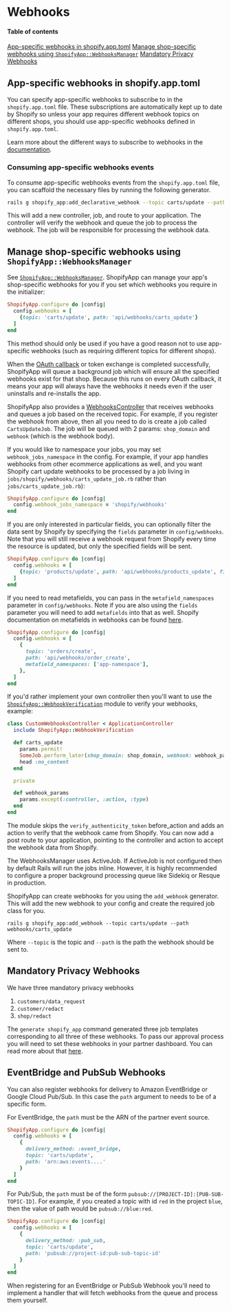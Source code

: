 # Webhooks

#### Table of contents

[App-specific webhooks in shopify.app.toml](#subscribing-to-webhooks-in-the-app-configuration-file)
[Manage shop-specific webhooks using `ShopifyApp::WebhooksManager`](#manage-webhooks-using-shopifyappwebhooksmanager)
[Mandatory Privacy Webhooks](#mandatory-privacy-webhooks)

## App-specific webhooks in shopify.app.toml 
You can specify app-specific webhooks to subscribe to in the `shopify.app.toml` file. These subscriptions are automatically kept up to date by Shopify so unless your app requires different webhook topics on different shops, you should use app-specific webhooks defined in `shopify.app.toml`. 

Learn more about the different ways to subscribe to webhooks in the [documentation](https://shopify.dev/docs/apps/build/webhooks/subscribe).

### Consuming app-specific webhooks events
To consume app-specific webhooks events from the `shopify.app.toml` file, you can scaffold the necessary files by running the following generator.

```bash
rails g shopify_app:add_declarative_webhook --topic carts/update --path webhooks/carts_update
```

This will add a new controller, job, and route to your application. The controller will verify the webhook and queue the job to process the webhook. The job will be responsible for processing the webhook data.

## Manage shop-specific webhooks using `ShopifyApp::WebhooksManager`

See [`ShopifyApp::WebhooksManager`](/lib/shopify_app/managers/webhooks_manager.rb).
ShopifyApp can manage your app's shop-specific webhooks for you if you set which webhooks you require in the initializer:

```ruby
ShopifyApp.configure do |config|
  config.webhooks = [
    {topic: 'carts/update', path: 'api/webhooks/carts_update'}
  ]
end
```

This method should only be used if you have a good reason not to use app-specific webhooks (such as requiring different topics for different shops).

When the [OAuth callback](/docs/shopify_app/authentication.md#oauth-callback) or token exchange is completed successfully, ShopifyApp will queue a background job which will ensure all the specified webhooks exist for that shop. Because this runs on every OAuth callback, it means your app will always have the webhooks it needs even if the user uninstalls and re-installs the app.

ShopifyApp also provides a [WebhooksController](/app/controllers/shopify_app/webhooks_controller.rb) that receives webhooks and queues a job based on the received topic. For example, if you register the webhook from above, then all you need to do is create a job called `CartsUpdateJob`. The job will be queued with 2 params: `shop_domain` and `webhook` (which is the webhook body).

If you would like to namespace your jobs, you may set `webhook_jobs_namespace` in the config. For example, if your app handles webhooks from other ecommerce applications as well, and you want Shopify cart update webhooks to be processed by a job living in `jobs/shopify/webhooks/carts_update_job.rb` rather than `jobs/carts_update_job.rb`):

```ruby
ShopifyApp.configure do |config|
  config.webhook_jobs_namespace = 'shopify/webhooks'
end
```

If you are only interested in particular fields, you can optionally filter the data sent by Shopify by specifying the `fields` parameter in `config/webhooks`. Note that you will still receive a webhook request from Shopify every time the resource is updated, but only the specified fields will be sent.

```ruby
ShopifyApp.configure do |config|
  config.webhooks = [
    {topic: 'products/update', path: 'api/webhooks/products_update', fields: ['title', 'vendor']}
  ]
end
```

If you need to read metafields, you can pass in the `metafield_namespaces` parameter in `config/webhooks`. Note if you are also using the `fields` parameter you will need to add `metafields` into that as well. Shopify documentation on metafields in webhooks can be found [here](https://shopify.dev/docs/api/admin-rest/2023-10/resources/webhook#resource-object).

```ruby
ShopifyApp.configure do |config|
  config.webhooks = [
    {
      topic: 'orders/create',
      path: 'api/webhooks/order_create',
      metafield_namespaces: ['app-namespace'],
    },
  ]
end
```

If you'd rather implement your own controller then you'll want to use the [`ShopifyApp::WebhookVerification`](/lib/shopify_app/controller_concerns/webhook_verification.rb) module to verify your webhooks, example:

```ruby
class CustomWebhooksController < ApplicationController
  include ShopifyApp::WebhookVerification

  def carts_update
    params.permit!
    SomeJob.perform_later(shop_domain: shop_domain, webhook: webhook_params.to_h)
    head :no_content
  end

  private

  def webhook_params
    params.except(:controller, :action, :type)
  end
end
```

The module skips the `verify_authenticity_token` before_action and adds an action to verify that the webhook came from Shopify. You can now add a post route to your application, pointing to the controller and action to accept the webhook data from Shopify.

The WebhooksManager uses ActiveJob. If ActiveJob is not configured then by default Rails will run the jobs inline. However, it is highly recommended to configure a proper background processing queue like Sidekiq or Resque in production.

ShopifyApp can create webhooks for you using the `add_webhook` generator. This will add the new webhook to your config and create the required job class for you.

```
rails g shopify_app:add_webhook --topic carts/update --path webhooks/carts_update
```

Where `--topic` is the topic and `--path` is the path the webhook should be sent to.

## Mandatory Privacy Webhooks

We have three mandatory privacy webhooks

1. `customers/data_request`
2. `customer/redact`
3. `shop/redact`

The `generate shopify_app` command generated three job templates corresponding to all three of these webhooks.
To pass our approval process you will need to set these webhooks in your partner dashboard.
You can read more about that [here](https://shopify.dev/apps/webhooks/configuration/mandatory-webhooks).

## EventBridge and PubSub Webhooks

You can also register webhooks for delivery to Amazon EventBridge or Google Cloud Pub/Sub. In this case the `path` argument to needs to be of a specific form.

For EventBridge, the `path` must be the ARN of the partner event source.

```rb
ShopifyApp.configure do |config|
  config.webhooks = [
    {
      delivery_method: :event_bridge,
      topic: 'carts/update',
      path: 'arn:aws:events....'
    }
  ]
end
```

For Pub/Sub, the `path` must be of the form `pubsub://[PROJECT-ID]:[PUB-SUB-TOPIC-ID]`. For example, if you created a topic with id `red` in the project `blue`, then the value of path would be `pubsub://blue:red`.

```rb
ShopifyApp.configure do |config|
  config.webhooks = [
    {
      delivery_method: :pub_sub,
      topic: 'carts/update',
      path: 'pubsub://project-id:pub-sub-topic-id'
    }
  ]
end
```

When registering for an EventBridge or PubSub Webhook you'll need to implement a handler that will fetch webhooks from the queue and process them yourself.
